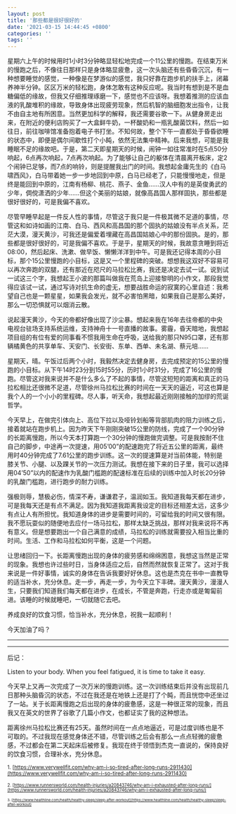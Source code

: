 ```yaml
---
layout: post
title: '那些都是很好很好的'
date: '2021-03-15 14:44:45 +0800'
categories: ''
tags: ''
---
```


星期六上午的时候用时1小时3分钟略显轻松地完成一个11公里的慢跑。在结束万米的慢跑之后，不像往日那样只是身体略显疲惫，这一次头脑还有些昏昏沉沉，有一种想要睡觉的感觉，一种像是在梦游似的感觉，我只好靠在跑步机的扶手上，闭幕养神半分钟。区区万米的轻松跑，身体怎敢有这种反应呢。我当时有想到是不是血糖偏低的缘故，但我又仔细推理琢磨一下，感觉也不应该呀。我想着推测的应该血液的乳酸堆积的缘故，导致身体出现疲劳现象，然后机智的脑细胞发出指令，让我不由自主地有所困意。当然更加科学的解释，我还需要谷歌一下。从健身房走出来，在附近的便利店购买了一大盒鲜牛奶，一杯酸奶和一瓶乳酸菌饮料，然后一如往日，前往咖啡馆准备抱着电子书打坐。不知何故，整个下午一直都处于昏昏欲睡的状态中，即便是偶尔间歇性打个小盹，依然无法集中精神。后来我想，可能是我睡眠不足的缘故吧。于是，第二天即星期天的时候，闹钟一如往常准时在5点50分响起，6点再次响起，7点再次响起。为了能够让自己的躯体在清晨离开板床，定2个闹钟已足够，而7点的响铃，则是提醒我出门的时间。我想起金庸先生的《白马啸西风》，白马带着她一步一步地回到中原，白马已经老了，只能慢慢地走，但是终是能回到中原的，江南有杨柳、桃花、燕子、金鱼……汉人中有的是英俊勇武的少年，倜傥潇洒的少年……但这个美丽的姑娘，就像高昌国人那样固执，那些都是很好很好的，可是我偏不喜欢。

尽管早睡早起是一件反人性的事情，尽管这于我只是一件极其微不足道的事情，尽管这和如诗如画的江南、白马、西风和高昌国的那个固执的姑娘没有半点关系，茫茫大漠，漫天黄沙，可我还是偏爱着埋藏在高昌国姑娘心中的那份固执。是的，那些都是很好很好的，可是我偏不喜欢。于是乎，星期天的时候，我故意贪睡到将近08:00，然后起床、洗漱、做早饭、懒懒洋洋到中午。可是我还记得本周的小目标，那个15公里慢跑的小目标，这是又一个里程碑的突破。想想我这双好不容易可以再次奔跑的双腿，还有那近在咫尺的马拉松比赛，我还是决定去试一试。说到试一试这三个字，我想起王小波的那篇叫做我在荒岛上迎接黎明的小作文，那段我觉得应该试一试，通过写诗对抗生命的虚无，想要战胜命运的寂寞的心里自述：我希望自己也是一颗星星，如果我会发光，就不必害怕黑暗，如果我自己是那么美好，那么一切恐惧就可以烟消云散。

说起漫天黄沙，今天的帝都好像出现了沙尘暴。想起来我在16年去往帝都的中央电视台驻场支持系统运维，支持神舟十一号直播的故事。雾霾，昏天暗地，我想起项目组的有位有爱的同事看不惯我用生命在呼吸，送给我的那只N95口罩，还有那辆橘黄色的共享单车、天安门、长安街、东单、西单、未名湖、蔡元培……

星期天，晴。午饭过后两个小时，我毅然决定去健身房，去完成预定的15公里的慢跑的小目标。从下午14时23分到15时55分，历时1小时31分，完成了16公里的慢跑。尽管这对我来说并不是什么多么了不起的事情，尽管这短短的距离和真正的马拉松相比还很微不足道，尽管徐州马拉松比赛的时间在一天天的逼近，可这也算是我个人的一个小小的里程碑。尽人事，听天命，我想起最近刚刚接触的加缪的荒诞哲学。

今天早上，在做完引体向上、高位下拉以及哑铃划船等背部肌肉的阻力训练之后，接着就站在跑步机上。因为昨天下午刚刚突破15公里的防线，完成了一个90分钟的长距离慢跑，所以今天本打算跑一个30分钟的慢跑做完调整。可是我按耐不住自己的脚步，中途再一次提速，用05’00”的配速跑完了将近五公里的距离，最终用时40分钟完成了7.61公里的跑步训练。这一次的提速算是对当前体能，特别是膝关节、小腿、以及踝关节的一次压力测试。我想在接下来的日子里，我可以选择用04’50”以内的配速作为乳酸门槛跑的配速标准在后续的训练中加入时长20分钟的乳酸门槛跑，进行跑步的耐力训练。

强极则辱，慧极必伤，情深不寿，谦谦君子，温润如玉。我知道我每天都在进步，可是我每天还是有点不满足。因为我知道我距离我设定的目标还相差太远，这多少有点让人有所担忧。我知道身体的进步是需要时间的，可留给我的时间又很有限。我不愿玩耍似的随便地去应付一场马拉松，那样太缺乏挑战，那样对我来说将不再有意义。但是想要跑出一个自己满意的成绩，马拉松的训练就需要投入相当比重的时间。生活、工作和马拉松如何平衡，这是一个问题。

让思绪回归一下。长距离慢跑出现的身体的疲劳感和绵绵困意，我想这当然是正常的现象。我想也许过些时日，当身体适应之后，自然而然就恢复正常了。这对于我来说是一件好事情，诚实的身体在告诉我要好好休息。这也是杰克在书中一直教导的适当补水，充分休息。走一步，再走一步，为今天立下丰碑。漫天黄沙，漫漫人生，只要我们知道我们每天都在进步，在成长，不管是奔跑，行走亦或是匍匐前进。该睡的时候就睡吧，一切就随它去吧。

养成良好的饮食习惯，恰当补水，充分休息，祝我一起顺利！

今天加油了吗？

- - -
- - -

后记：

Listen to your body. When you feel fatigued, it is time to take it easy.

今天早上又再一次完成了一次万米的慢跑训练。这一次训练结束后并没有出现前几日那种头脑昏沉的状态，不过在我还是在地铁上还是打了个盹，而且恍惚中还坐过了一站。关于长距离慢跑之后出现的身体的疲惫感，这是一种很正常的现象，而且我又在英文的世界了谷歌了几篇小作文，也都证实了我的这种想法。

距离徐州马拉松比赛还有25天。虽然时间在一点点地逼近，可是过度训练也是不可取的。不过我现在感觉身体还不错，尽管训练之后会有那么一点点轻微的疲惫感，不过都会在第二天起床后被修复。我现在终于领悟到杰克一直说的，保持良好的饮食习惯，合理补水，充分休息。

<small> 1. [https://www.verywellfit.com/why-am-i-so-tired-after-long-runs-2911430](https://www.verywellfit.com/why-am-i-so-tired-after-long-runs-2911430) 

<small> 2. [https://www.runnersworld.com/health-injuries/a20843746/why-am-i-exhausted-after-long-runs/](https://www.runnersworld.com/health-injuries/a20843746/why-am-i-exhausted-after-long-runs/)

<small> 3. [https://www.healthline.com/health/healthy-sleep/sleep-after-workout](https://www.healthline.com/health/healthy-sleep/sleep-after-workout)
